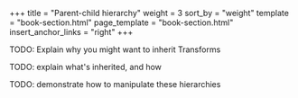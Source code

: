 +++
title = "Parent-child hierarchy"
weight = 3
sort_by = "weight"
template = "book-section.html"
page_template = "book-section.html"
insert_anchor_links = "right"
+++

TODO: Explain why you might want to inherit Transforms

TODO: explain what's inherited, and how

TODO: demonstrate how to manipulate these hierarchies
